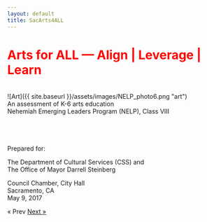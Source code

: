 ```yaml
---
layout: default
title: SacArts4ALL
---
```


<h1 style="color:red;">Arts for ALL &mdash; Align | Leverage | Learn</h1>
<br/>
![Art]({{ site.baseurl }}/assets/images/NELP_photo6.png "art")
<br/>
An assessment of K-6 arts education<br/>Nehemiah Emerging Leaders Program (NELP), Class VIII
<br/><br/><br/><br/><br/>
Prepared for:

The Department of Cultural Services (CSS) and<br/>The Office of Mayor Darrell Steinberg

Council Chamber, City Hall<br/>Sacramento, CA<br/>May 9, 2017






<!-- Pagination -->
<div class="pagination">
  <span class="pagination-item older">&laquo; Prev</span>
  <a class="pagination-item newer" href="{{ site.baseurl }}/executive_summary">Next &raquo;</a>
</div>
